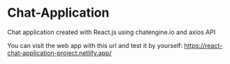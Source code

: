 # Chat-Application
Chat application created with React.js using chatengine.io and axios API

You can visit the web app with this url and test it by yourself:
https://react-chat-application-project.netlify.app/

